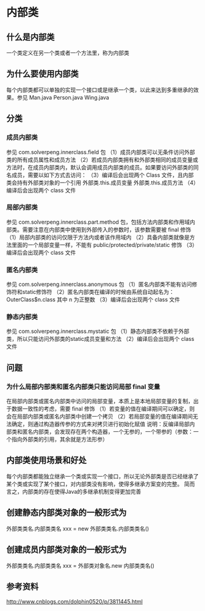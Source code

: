# 内部类
## 什么是内部类
一个类定义在另一个类或者一个方法里，称为内部类

## 为什么要使用内部类
每个内部类都可以单独的实现一个接口或是继承一个类，以此来达到多重继承的效果。参见 Man.java Person.java Wing.java

## 分类
### 成员内部类
参见 com.solverpeng.innerclass.field 包
（1）成员内部类可以无条件访问外部类的所有成员属性和成员方法
（2）若成员内部类拥有和外部类相同的成员变量或方法时，在成员内部类内，默认会调用成员内部类的成员。如果要访问外部类的同名成员，需要以如下方式去访问：
（3）编译后会出现两个 Class 文件，且内部类会持有外部类对象的一个引用
外部类.this.成员变量
外部类.this.成员方法
（4）编译后会出现两个 class 文件
### 局部内部类
参见 com.solverpeng.innerclass.part.method 包，包括方法内部类和作用域内部类。需要注意在内部类中使用到外部传入的参数时，该参数需要被 final 修饰
（1）局部内部类的访问仅限于方法内或者该作用域内
（2）具备内部类就像是方法里面的一个局部变量一样，不能有 public/protected/private/static 修饰
（3）编译后会出现两个 class 文件
### 匿名内部类
参见 com.solverpeng.innerclass.anonymous 包
（1）匿名内部类不能有访问修饰符和static修饰符
（2）匿名内部类在编译的时候由系统自动起名为：OuterClass$n.class 其中 n 为正整数
（3）编译后会出现两个 class 文件
### 静态内部类
参见 com.solverpeng.innerclass.mystatic 包
（1）静态内部类不依赖于外部类，所以只能访问外部类的static成员变量和方法
（2）编译后会出现两个 class 文件

## 问题
### 为什么局部内部类和匿名内部类只能访问局部 final 变量
在局部内部类或匿名内部类中访问的局部变量，本质上是本地局部变量的复制，出于数据一致性的考虑，需要 final 修饰
（1）若变量的值在编译期间可以确定，则会在局部内部类或匿名内部类中创建一个拷贝
（2）若局部变量的值在编译期间无法确定，则通过构造器传参的方式来对拷贝进行初始化赋值
说明：反编译局部内部类和匿名内部类，会发现存在两个构造器，一个无参的，一个带参的（参数：一个指向外部类的引用，其余就是方法形参）

## 内部类使用场景和好处
每个内部类都能独立继承一个类或实现一个接口，所以无论外部类是否已经继承了某个类或实现了某个接口，对内部类没有影响，使得多继承方案变的完整。
简而言之，内部类的存在使得Java的多继承机制变得更加完善

## 创建静态内部类对象的一般形式为
外部类类名.内部类类名 xxx = new 外部类类名.内部类类名()

## 创建成员内部类对象的一般形式为
外部类类名.内部类类名 xxx = 外部类对象名.new 内部类类名()

## 参考资料
http://www.cnblogs.com/dolphin0520/p/3811445.html


